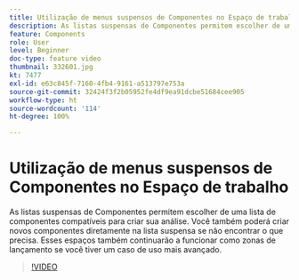 ```yaml
---
title: Utilização de menus suspensos de Componentes no Espaço de trabalho
description: As listas suspensas de Componentes permitem escolher de uma lista de componentes compatíveis para criar sua análise. Você também poderá criar novos componentes diretamente na lista suspensa se não encontrar o que precisa. Esses espaços também continuarão a funcionar como zonas de lançamento se você tiver um caso de uso mais avançado.
feature: Components
role: User
level: Beginner
doc-type: feature video
thumbnail: 332601.jpg
kt: 7477
exl-id: e63c845f-7160-4fb4-9161-a513797e753a
source-git-commit: 32424f3f2b05952fe4df9ea91dcbe51684cee905
workflow-type: ht
source-wordcount: '114'
ht-degree: 100%

---
```


# Utilização de menus suspensos de Componentes no Espaço de trabalho

As listas suspensas de Componentes permitem escolher de uma lista de componentes compatíveis para criar sua análise. Você também poderá criar novos componentes diretamente na lista suspensa se não encontrar o que precisa. Esses espaços também continuarão a funcionar como zonas de lançamento se você tiver um caso de uso mais avançado.

>[!VIDEO](https://video.tv.adobe.com/v/332601/?quality=12&learn=on)
